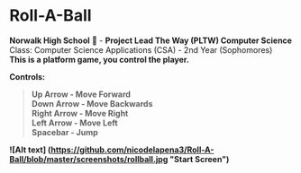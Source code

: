 # Roll-A-Ball
<b> Norwalk High School</b> :school: - <b>Project Lead The Way (PLTW) Computer Science</b> </br>
<v>Class:</b> Computer Science Applications (CSA) - 2nd Year (Sophomores)<br>
<b>This is a platform game, you control the player.<b/> <br>

**Controls:**
> Up Arrow - Move Forward <br>
> Down Arrow - Move Backwards <br>
> Right Arrow - Move Right <br>
> Left Arrow - Move Left <br>
> Spacebar - Jump


![Alt text] (https://github.com/nicodelapena3/Roll-A-Ball/blob/master/screenshots/rollball.jpg
"Start Screen")
<br><br>
<b>

